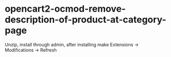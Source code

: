 # opencart2-ocmod-remove-description-of-product-at-category-page
Unzip, install through admin, after installing make Extensions -> Modifications -> Refresh
